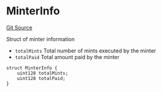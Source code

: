 # MinterInfo
[Git Source](https://github.com/fxhash/fxhash-evm-contracts/blob/ace7e57339c07ca2ed3c7a6bef724ed3baae64f8/src/lib/Structs.sol)

Struct of minter information
- `totalMints` Total number of mints executed by the minter
- `totalPaid` Total amount paid by the minter


```solidity
struct MinterInfo {
    uint128 totalMints;
    uint128 totalPaid;
}
```

